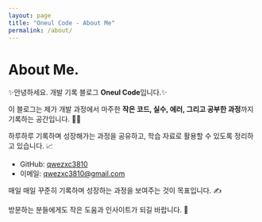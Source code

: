 ```yaml
---
layout: page
title: "Oneul Code - About Me"
permalink: /about/
---
```


  

# About Me. 

✨안녕하세요. 개발 기록 블로그 **Oneul Code**입니다.✨

이 블로그는 제가 개발 과정에서 마주한 **작은 코드, 실수, 에러, 그리고 공부한 과정**까지 기록하는 공간입니다. 🧑‍💻

하루하루 기록하며 성장해가는 과정을 공유하고, 학습 자료로 활용할 수 있도록 정리하고 있습니다. 📈

- GitHub: [qwezxc3810](https://github.com/qwezxc3810)
- 이메일: [qwezxc3810@gmail.com](mailto:qwezxc3810@gmail.com)

매일 매일 꾸준히 기록하며 성장하는 과정을 보여주는 것이 목표입니다. ✍️

방문하는 분들에게도 작은 도움과 인사이트가 되길 바랍니다. 🙏
